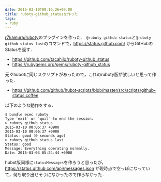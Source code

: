 ```yaml
---
date: 2015-03-10T00:16:26+09:00
title: ruboty-github_statusを作った
tags:
- ruby
---
```

[r7kamura/ruboty](https://github.com/r7kamura/ruboty/)のプラグインを作った．
`@ruboty github status`と`@ruboty github status last`のコマンドで，https://status.github.com/ からGitHubのStatusを返す．

- https://github.com/tacahilo/ruboty-github_status
- https://rubygems.org/gems/ruboty-github_status

元々hubotに同じスクリプトがあったので，これのruboty版が欲しいと思って作った．

- https://github.com/github/hubot-scripts/blob/master/src/scripts/github-status.coffee

以下のような動作をする．

```console
$ bundle exec ruboty
Type `exit` or `quit` to end the session.
> ruboty github status
2015-03-10 00:06:37 +0900
2015-03-10 00:06:37 +0900
Status: good (0 seconds ago)
> ruboty github status last
Status: good
Message: Everything operating normally.
Date: 2015-03-03 05:24:44 +0900
```

hubot版同様に`statusMessages`を作ろうと思ったが， https://status.github.com/api/messages.json が現時点で空っぽになっていて，何も取り出せそうになかったので作らなかった．
